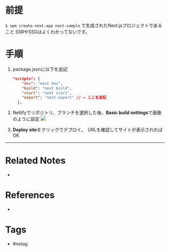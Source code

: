 # 前提
`$ npm create-next-app next-sample`
で生成されたNext.jsプロジェクトであること
SSRやSSGはよくわかってないです。

# 手順
1. package.jsonに以下を追記
	```json
	"scripts": {
	    "dev": "next dev",
	    "build": "next build",
	    "start": "next start",
	    "export": "next export" // ← ここを追記
	  },
	```
1. Netlifyでリポジトリ、ブランチを選択した後、**Basic build settings**で画像のように設定
![](https://storage.googleapis.com/zenn-user-upload/rjlczit75kuc1fqhijg54erqh79u)

1. **Deploy site**をクリックでデプロイ。　URLを確認してサイトが表示されればOK

---
# Related Notes
- 

# References
- 

# Tags
- #notag
